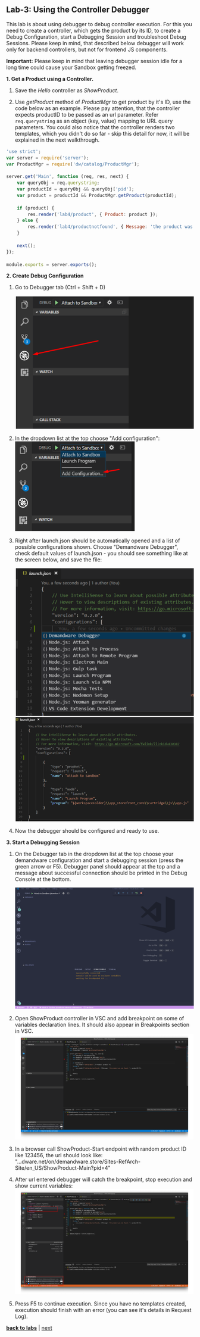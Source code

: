 ## Lab-3: Using the Controller Debugger

This lab is about using debugger to debug controller execution. For this you need to create a controller, which gets the product by its ID, to create a Debug Configuration, start a Debugging Session and troubleshoot Debug Sessions. Please keep in mind, that described below debugger will work only for backend controllers, but not for frontend JS components.

**Important:** Please keep in mind that leaving debugger session idle for a long time could cause your Sandbox getting freezed.

**1. Get a Product using a Controller.**
   1. Save the *Hello* controller as *ShowProduct*.

   2. Use  *getProduct* method of *ProductMgr* to get product by it's ID, 
   use the code below as an example. Please pay attention, that the controller expects
   productID to be passed as an url parameter. 
   Refer ```req.querystring``` as an object (key, value) mapping to URL query parameters.
   You could also notice that the controller renders two templates, 
   which you didn't do so far - skip this detail for now, 
   it will be explained in the next walkthrough.

```javascript
'use strict';
var server = require('server');
var ProductMgr = require('dw/catalog/ProductMgr');

server.get('Main', function (req, res, next) {
    var queryObj = req.querystring;
    var productId = queryObj && queryObj['pid'];
    var product = productId && ProductMgr.getProduct(productId);

    if (product) {
        res.render('lab4/product', { Product: product });
    } else {
        res.render('lab4/productnotfound', { Message: 'the product was not found: ' + productId });
    }

    next();
});

module.exports = server.exports();
```

**2. Create Debug Configuration**

1. Go to Debugger tab (Ctrl + Shift + D)

    ![](../assets/img/Screenshot_9.png)

2. In the dropdown list at the top choose "Add configuration":
    ![](../assets/img/Screenshot_10.png)

3. Right after launch.json should be automatically opened and a list of possible configurations shown. Choose "Demandware Debugger", check default values of launch.json - you should see something like at the screen below, and save the file:

    ![](../assets/img/Screenshot_11.png)
    ![](../assets/img/Screenshot_12.png)


4. Now the debugger should be configured and ready to use.


**3. Start a Debugging Session**   
   1. On the Debugger tab in the dropdown list at the top choose your demandware configuration and start a debugging session (press the green arrow or F5). Debugger panel should appear at the top and a message about successful connection should be printed in the Debug Console at the bottom.

        ![](../assets/img/Screenshot_19.png)

   2. Open ShowProduct controller in VSC and add breakpoint on some of variables declaration lines. It should also appear in Breakpoints section in VSC.
        ![](../assets/img/lab3-prior-debug.png)

   3. In a browser call ShowProduct-Start endpoint with random product ID like 123456, the url should look like: "...dware.net/on/demandware.store/Sites-RefArch-Site/en_US/ShowProduct-Main?pid=4"
   4. After url entered debugger will catch the breakpoint, stop execution and show current variables:
        ![](../assets/img/lab3-debug.png)


   5. Press F5 to continue execution. Since you have no templates created, execution should finish with an error (you can see it's details in Request Log).


[**back to labs**](../README.md) | [next](../lab-4/readme.md)
